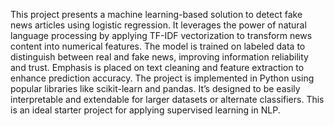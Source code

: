 This project presents a machine learning-based solution to detect fake news articles using logistic regression. It leverages the power of natural language processing by applying TF-IDF vectorization to transform news content into numerical features. The model is trained on labeled data to distinguish between real and fake news, improving information reliability and trust. Emphasis is placed on text cleaning and feature extraction to enhance prediction accuracy. The project is implemented in Python using popular libraries like scikit-learn and pandas. It’s designed to be easily interpretable and extendable for larger datasets or alternate classifiers. This is an ideal starter project for applying supervised learning in NLP.
